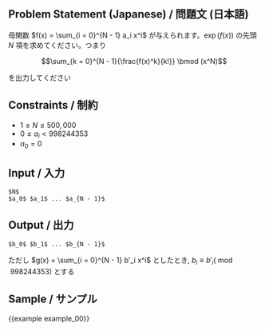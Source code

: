 Problem Statement (Japanese) / 問題文 (日本語)
---------

母関数 $f(x) = \sum_{i = 0}^{N - 1} a_i x^i$ が与えられます。$\exp(f(x))$ の先頭 $N$ 項を求めてください。つまり

$$\sum_{k = 0}^{N - 1}{\frac{f(x)^k}{k!}} \bmod (x^N)$$

を出力してください


Constraints / 制約
---------

- $1 \leq N \leq 500,000$
- $0 \leq a_i < 998244353$
- $a_0 = 0$

Input / 入力
---------

```
$N$
$a_0$ $a_1$ ... $a_{N - 1}$
```

Output / 出力
---------

```
$b_0$ $b_1$ ... $b_{N - 1}$
```

ただし $g(x) = \sum_{i = 0}^{N - 1} b'_i x^i$ としたとき, $b_i \equiv b'_i (\bmod 998244353)$ とする

Sample / サンプル
---------

{{example example_00}}
